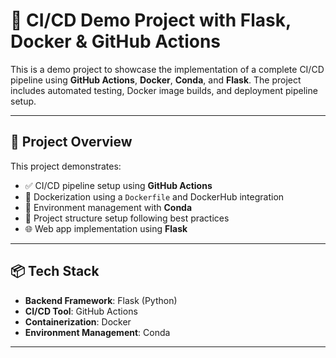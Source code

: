 # 🚀 CI/CD Demo Project with Flask, Docker & GitHub Actions

This is a demo project to showcase the implementation of a complete CI/CD pipeline using **GitHub Actions**, **Docker**, **Conda**, and **Flask**. The project includes automated testing, Docker image builds, and deployment pipeline setup.

---

## 📁 Project Overview

This project demonstrates:

- ✅ CI/CD pipeline setup using **GitHub Actions**
- 🐳 Dockerization using a `Dockerfile` and DockerHub integration
- 🔁 Environment management with **Conda**
- 📁 Project structure setup following best practices
- 🌐 Web app implementation using **Flask**

---

## 📦 Tech Stack

- **Backend Framework**: Flask (Python)
- **CI/CD Tool**: GitHub Actions
- **Containerization**: Docker
- **Environment Management**: Conda

---